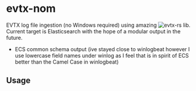 # evtx-nom
EVTX log file ingestion (no Windows required) using amazing ![evtx-rs](https://github.com/omerbenamram/evtx) lib. Current target is Elasticsearch with the hope of a modular output in the future.

* ECS common schema output (ive stayed close to winlogbeat however I use lowercase field names under winlog as I feel that is in spirit of ECS better than the Camel Case in winlogbeat)


## Usage

